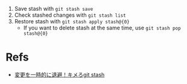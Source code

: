 1. Save stash with `git stash save`
2. Check stashed changes with `git stash list`
3. Restore stash with `git stash apply stash@{0}`
    - If you want to delete stash at the same time, use `git stash pop stash@{0}`

# Refs

- [変更を一時的に退避！キメろgit stash](https://qiita.com/fukajun/items/41288806e4733cb9c342)

